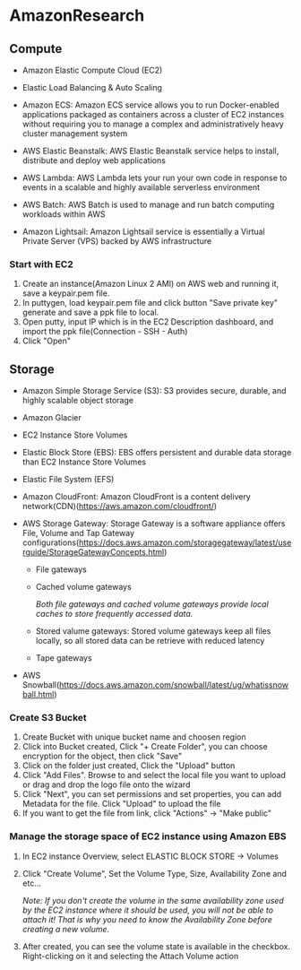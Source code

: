 # AmazonResearch

## Compute

* Amazon Elastic Compute Cloud (EC2)

* Elastic Load Balancing & Auto Scaling 

* Amazon ECS: Amazon ECS service allows you to run Docker-enabled applications packaged as containers across a cluster of EC2 instances without requiring you to manage a complex and administratively heavy cluster management system

* AWS Elastic Beanstalk: AWS Elastic Beanstalk service helps to install, distribute and deploy web applications

* AWS Lambda: AWS Lambda lets your run your own code in response to events in a scalable and highly available serverless environment

* AWS Batch: AWS Batch is used to manage and run batch computing workloads within AWS

* Amazon Lightsail: Amazon Lightsail service is essentially a Virtual Private Server (VPS) backed by AWS infrastructure

### Start with EC2

1. Create an instance(Amazon Linux 2 AMI) on AWS web and running it, save a keypair.pem file.
2. In puttygen, load keypair.pem file and click button "Save private key" generate and save a ppk file to local.
3. Open putty, input IP which is in the EC2 Description dashboard, and import the ppk file(Connection - SSH - Auth)
4. Click "Open"

## Storage

* Amazon Simple Storage Service (S3): S3 provides secure, durable, and highly scalable object storage

* Amazon Glacier

* EC2 Instance Store Volumes

* Elastic Block Store (EBS): EBS offers persistent and durable data storage than EC2 Instance Store Volumes

* Elastic File System (EFS)

* Amazon CloudFront: Amazon CloudFront is a content delivery network(CDN)(https://aws.amazon.com/cloudfront/)

* AWS Storage Gateway: Storage Gateway is a software appliance offers File, Volume and Tap Gateway configurations(https://docs.aws.amazon.com/storagegateway/latest/userguide/StorageGatewayConcepts.html)

    * File gateways
    * Cached volume gateways
    
        *Both file gateways and cached volume gateways provide local caches to store frequently accessed data.*
    
    * Stored valume gateways: Stored volume gateways keep all files locally, so all stored data can be retrieve with reduced latency
    * Tape gateways

* AWS Snowball(https://docs.aws.amazon.com/snowball/latest/ug/whatissnowball.html)

### Create S3 Bucket

1. Create Bucket with unique bucket name and choosen region
2. Click into Bucket created, Click "+ Create Folder", you can choose encryption for the object, then click "Save"
3. Click on the folder just created, Click the "Upload" button
4. Click "Add Files". Browse to and select the local file you want to upload or drag and drop the logo file onto the wizard
5. Click "Next", you can set permissions and set properties, you can add Metadata for the file. Click "Upload" to upload the file
6. If you want to get the file from link, click "Actions" -> "Make public"

### Manage the storage space of EC2 instance using Amazon EBS

1. In EC2 instance Overview, select ELASTIC BLOCK STORE -> Volumes
2. Click "Create Volume", Set the Volume Type, Size, Availability Zone and etc...

    *Note: If you don't create the volume in the same availability zone used by the EC2 instance where it should be used, you will not be   able to attach it! That is why you need to know the Availability Zone before creating a new volume.*

3. After created, you can see the volume state is available in the checkbox.  Right-clicking on it and selecting the Attach Volume action
